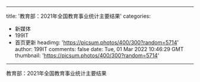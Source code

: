 
---
title: '教育部：2021年全国教育事业统计主要结果'
categories: 
 - 新媒体
 - 199IT
 - 首页更新
headimg: 'https://picsum.photos/400/300?random=5714'
author: 199IT
comments: false
date: Tue, 01 Mar 2022 10:46:29 GMT
thumbnail: 'https://picsum.photos/400/300?random=5714'
---

<div>   
教育部：2021年全国教育事业统计主要结果  
</div>
            